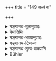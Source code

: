 +++
title = "149 अल्पं वा"

+++

<details><summary>गङ्गानथ-मूलानुवादः</summary>

If one benefits him by means of knowledge, more or less,—him also one should regard herb as the “mentor,” by virtue of that benefit of knowledge.—(149)
</details>

<details><summary>मेधातिथिः</summary>

य उपाध्यायो **यस्य** माणवकस्य्**ओपकरोति** **श्रुतस्य** श्रुतेनेत्य् अर्थः । **अल्पं वा बहु वा** क्रियाविशेषणम् एतत् । **तम् अपि** स्वल्पश्रुतोपकारिणं **गुरुं विद्यात्** । 

- एवं तु योजना ज्यायसी । **यस्य श्रुतस्य** सामानाधिकरण्ये वेदविषयस्य वेदाङ्गविषयस्य वा शास्त्रान्तरविषयस्य तर्ककलाशास्त्रस्य यद् **अल्पं बहु वा** तेनोपकरोतीत्य् अध्याहारः । श्रुतं च तदुपक्रिया चासौ श्रुतोपक्रिया तया, उपकारक्रियया तद्धेतुत्वाच् छ्रुतम् उपक्रियेति सामानाधिकरण्यम् । गुरुवृत्तिस् तत्र कर्तव्या तद्व्यपदेशो वा तत्राचार्यादिशब्दवत् स्मर्यते ॥ २.१४९ ॥
</details>

<details><summary>गङ्गानथ-भाष्यानुवादः</summary>

That teacher who *benefits* a pupil *means of knowledge*,—‘*more or*
*less*’—this is an adverb;—‘*him also*’—who helps with a little
knowledge only—‘*one should regard as the mentor*.’

The following construction is better:—‘*yasya śrutasya*’—these are in apposition—*i.e*., of the knowledge of the Veda, or of the Vedic subsidiaries, or of other Sciences, or of Reasoning and Art—*alpam vahu vā*—*tena*—this has to be supplied—*upakaroti*’ \[The meaning, by this construction being—‘that knowledge by a little or more of which he benefits him, etc., etc.’\]

The word ‘*śrutopakriyayā*’ is an appositional compound the apposition being based upon the fact of the ‘knowledge’ being the means of the ‘benefit.’

What is meant by this is that the teacher referred to should be called and treated as a ‘mentor’: just as we haver had above in the case of the terms ‘*Ācārya*’ and the rest.—(149)
</details>

<details><summary>गङ्गानथ-टिप्पन्यः</summary>

‘*Iha*’—‘In these Institutes’ (Kullūka);—‘in the section on salutation’
(Govindarāja). It may also mean, as Buhler rightly suggests, ‘in this
world’.

This verse is quoted in *Mitākṣarā*, as applying the title ‘*guru*’ to
the mere *Upādhyāya* or sub-teacher;—also in *Madanapārijāta* (p.
81);—in *Vīramitrodaya* (Saṃskāra, p. 477);—in *Aparārka* (p. 65) as
laying down that such a person deserves to be simply *respected*;—in
*Smṛticandrikā* (Saṃskāra, p. 89), to the effect that all that is meant
by such a person being called ‘*guru*’ is that ‘he deserves to be
honoured’, as is indicated by the particle ‘*api*’;—in *Hemādri*
(Śrāddha, p. 353);—and in *Prāyaścitta-viveka* (p. 12) in support of the
view that the Father alone is not entitled to be called ‘*guru*’.

*Parāśaramādhava* (Ācāra, p. 303) quotes it as supporting the view that
the name ‘*guru*’ is applied to persons other than the Father only
figuratively or indirectly. To the same effect it is also quoted in the
same work in the Prāyaścitta section (p. 259) as describing the
*secondary ‘guru*’.
</details>

<details><summary>गङ्गानथ-तुल्य-वाक्यानि</summary>

See above, verse 142.

*Gautama-Dharmasūtra*, 1-12.—‘Also because he expounds the Veda,’

*Vaśiṣṭha-Smṛti*, 3.24.—‘He who teaches a portion of the Veda and the
Vedic subsidiaries is the *Upādhyāya*.’

*Atri*, 9-10.—‘There is no substance in the world by giving which one
could become freed from the debt owing to that Teacher who teaches even
a single syllable to his pupil. One who honours not the Teacher who has
taught him even a single syllable (is a sinner).’

*Yājñavalkya*, 1-34.—‘He who teaches a portion is the *Upādhyāya*: he is
a *Guru* who, having performed the rite, imparts to him the Veda.’

*Hārīta* (see under 142).
</details>

<details><summary>Bühler</summary>

149	(The pupil) must know that that man also who benefits him by (instruction in) the Veda, be it little or much, is called in these (Institutes) his Guru, in consequence of that benefit (conferred by instruction in) the Veda.
</details>
